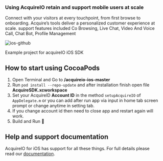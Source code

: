 ### Using AcquireIO retain and support mobile users at scale
Connect with your visitors at every touchpoint, from first browse to onboarding. Acquire’s tools deliver a personalized customer experience at scale. support features included Co Browsing, Live Chat, Video And Voice Call, Chat Bot, Profile Management


![ios-github](https://devtools.acquire.io/user-content/img/sdk-app-screen.png)

Example project for acquireIO iOS SDK

## How to start using CocoaPods
1.  Open Terminal and   Go to **/acquireio-ios-master**
2.  Run `pod install --repo-update` and after installation finish open file **AcquireSDK.xcworkspace**
3.  Set your AcquireID **Account ID** in the method `setupAcquireIO` of `AppDelegate.m` or you can add after run app via input in home tab screen prompt or change anytime in setting tab.
4. If you change account id then need to close app and restart again will work.
4.  Build and Run 🎉

## Help and support documentation
AcquireIO for iOS has support for all these things. For full details please read our [documentation](https://developer.acquire.io/ios/sdk-setup-guide/getting-start-ios).


